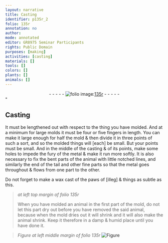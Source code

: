 ```yaml
---
layout: narrative
title: Casting
identifier: p135r_2
folio: 135r
annotation: no
author:
mode: annotated
editor: GR8975 Seminar Participants
rights: Public Domain
purposes: [making]
activities: [casting]
materials: []
tools: []
colors: []
plants: []
animals: []
---
```


 <div class="folio" align="center">- - - - - <a href="http://gallica.bnf.fr/ark:/12148/btv1b10500001g/f275.item.r=" target="_blank"><img src="https://cu-mkp.github.io/GR8975-edition/assets/photo-icon.png" alt="folio image: " style="display:inline-block; margin-bottom:-3px;"/>135r</a> - - - - - </div>" 

## Casting

  <span class="activity"></span> 
 It must be lengthened out with respect to the thing you have molded. And at a minimum for large molds it must be four or five fingers in length. You can make it large enough for half the mold & then divide it in three points of such a sort, and so the molded things will [each] be small. But your points must be small. And in the middle of the casting & of its points, make some holes to impede the fury of the metal & make it run more softly. It is also necessary to fix the bent parts of the animal with little notched lines, and similarly the end of the tail and other fine parts so that the metal goes throughout & flows from one part to the other. 
 
 Do not forget to make a wax cast of the paws of [illeg] & things as subtle as this. 
 
> *at left top margin of folio 135r*
> 
>  When you have molded an animal in the first part of the mold, do not let this part dry out before you have removed the said animal, because when the mold dries out it will shrink and it will also make the animal shrink. Keep it therefore in a damp & humid place until you have done it. 
 
> *Figure*
> *at left middle margin of folio 135r*
> <a href="https://drive.google.com/open?id=0B9-oNrvWdlO5U3BqOGxwTHNPeVk" target="_blank"><img src="https://cu-mkp.github.io/GR8975-edition/assets/photo-icon.png" alt="Figure" style="display:inline-block; margin-bottom:-3px;"/></a>
 